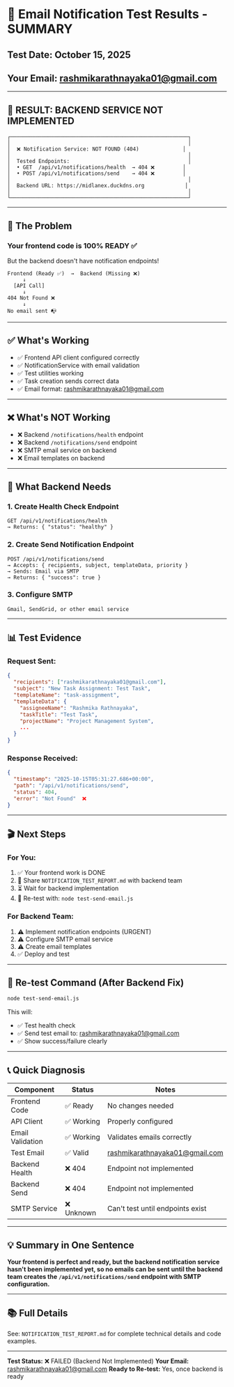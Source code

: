 # 📧 Email Notification Test Results - SUMMARY

## Test Date: October 15, 2025
## Your Email: rashmikarathnayaka01@gmail.com

---

## 🔴 RESULT: BACKEND SERVICE NOT IMPLEMENTED

```
┌─────────────────────────────────────────────────────────┐
│                                                         │
│  ❌ Notification Service: NOT FOUND (404)              │
│                                                         │
│  Tested Endpoints:                                      │
│  • GET  /api/v1/notifications/health  → 404 ❌         │
│  • POST /api/v1/notifications/send    → 404 ❌         │
│                                                         │
│  Backend URL: https://midlanex.duckdns.org             │
│                                                         │
└─────────────────────────────────────────────────────────┘
```

---

## 🎯 The Problem

### Your frontend code is **100% READY** ✅

But the backend doesn't have notification endpoints!

```
Frontend (Ready ✅)  →  Backend (Missing ❌)
     ↓
  [API Call]
     ↓
404 Not Found ❌
     ↓
No email sent 📭
```

---

## ✅ What's Working

- ✅ Frontend API client configured correctly
- ✅ NotificationService with email validation
- ✅ Test utilities working
- ✅ Task creation sends correct data
- ✅ Email format: rashmikarathnayaka01@gmail.com

---

## ❌ What's NOT Working

- ❌ Backend `/notifications/health` endpoint
- ❌ Backend `/notifications/send` endpoint
- ❌ SMTP email service on backend
- ❌ Email templates on backend

---

## 🔧 What Backend Needs

### 1. Create Health Check Endpoint
```
GET /api/v1/notifications/health
→ Returns: { "status": "healthy" }
```

### 2. Create Send Notification Endpoint
```
POST /api/v1/notifications/send
→ Accepts: { recipients, subject, templateData, priority }
→ Sends: Email via SMTP
→ Returns: { "success": true }
```

### 3. Configure SMTP
```
Gmail, SendGrid, or other email service
```

---

## 📊 Test Evidence

### Request Sent:
```json
{
  "recipients": ["rashmikarathnayaka01@gmail.com"],
  "subject": "New Task Assignment: Test Task",
  "templateName": "task-assignment",
  "templateData": {
    "assigneeName": "Rashmika Rathnayaka",
    "taskTitle": "Test Task",
    "projectName": "Project Management System",
    ...
  }
}
```

### Response Received:
```json
{
  "timestamp": "2025-10-15T05:31:27.686+00:00",
  "path": "/api/v1/notifications/send",
  "status": 404,
  "error": "Not Found"  ❌
}
```

---

## 🎬 Next Steps

### For You:
1. ✅ Your frontend work is DONE
2. 📧 Share `NOTIFICATION_TEST_REPORT.md` with backend team
3. ⏳ Wait for backend implementation
4. 🧪 Re-test with: `node test-send-email.js`

### For Backend Team:
1. ⚠️ Implement notification endpoints (URGENT)
2. ⚠️ Configure SMTP email service
3. ⚠️ Create email templates
4. ✅ Deploy and test

---

## 🧪 Re-test Command (After Backend Fix)

```bash
node test-send-email.js
```

This will:
- ✅ Test health check
- ✅ Send test email to: rashmikarathnayaka01@gmail.com
- ✅ Show success/failure clearly

---

## 📞 Quick Diagnosis

| Component | Status | Notes |
|-----------|--------|-------|
| Frontend Code | ✅ Ready | No changes needed |
| API Client | ✅ Working | Properly configured |
| Email Validation | ✅ Working | Validates emails correctly |
| Test Email | ✅ Valid | rashmikarathnayaka01@gmail.com |
| Backend Health | ❌ 404 | Endpoint not implemented |
| Backend Send | ❌ 404 | Endpoint not implemented |
| SMTP Service | ❌ Unknown | Can't test until endpoints exist |

---

## 💡 Summary in One Sentence

**Your frontend is perfect and ready, but the backend notification service hasn't been implemented yet, so no emails can be sent until the backend team creates the `/api/v1/notifications/send` endpoint with SMTP configuration.**

---

## 📚 Full Details

See: `NOTIFICATION_TEST_REPORT.md` for complete technical details and code examples.

---

**Test Status:** ❌ FAILED (Backend Not Implemented)
**Your Email:** rashmikarathnayaka01@gmail.com
**Ready to Re-test:** Yes, once backend is ready
